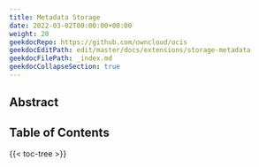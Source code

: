 ```yaml
---
title: Metadata Storage
date: 2022-03-02T00:00:00+00:00
weight: 20
geekdocRepo: https://github.com/owncloud/ocis
geekdocEditPath: edit/master/docs/extensions/storage-metadata
geekdocFilePath: _index.md
geekdocCollapseSection: true
---
```


## Abstract


## Table of Contents

{{< toc-tree >}}
